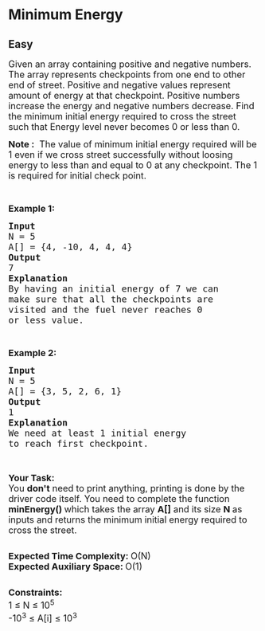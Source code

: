 # Minimum Energy
## Easy
<div class="problems_problem_content__Xm_eO"><p><span style="font-size:18px">Given an array containing positive and negative numbers. The array represents checkpoints from one end to other end of street. Positive and negative values represent amount of energy at that checkpoint. Positive numbers increase the energy and negative numbers decrease. Find the minimum initial energy required to cross the street such that Energy level never becomes 0 or less than 0.</span></p>

<p><span style="font-size:18px"><strong>Note :</strong>&nbsp; The value of minimum initial energy required will be 1 even if we cross street successfully without loosing energy to less than and equal to 0 at any checkpoint. The 1 is required for initial check point.</span></p>

<p>&nbsp;</p>

<p><span style="font-size:18px"><strong>Example 1:</strong></span></p>

<pre><span style="font-size:18px"><strong>Input</strong>
N = 5
A[] = {4, -10, 4, 4, 4}
<strong>Output</strong>
7
<strong>Explanation</strong>
By having an initial energy of 7 we can
make sure that all the checkpoints are
visited and the fuel never reaches 0
or less value.</span></pre>

<p>&nbsp;</p>

<p><span style="font-size:18px"><strong>Example 2:</strong></span></p>

<pre><span style="font-size:18px"><strong>Input</strong>
N = 5
A[] = {3, 5, 2, 6, 1}
<strong>Output</strong>
1
<strong>Explanation</strong>
We need at least 1 initial energy
to reach first checkpoint.</span></pre>

<p><br>
<br>
<span style="font-size:18px"><strong>Your Task:</strong><br>
You <strong>don't</strong> need to print anything, printing is done by the driver code itself. You need to complete the function <strong>minEnergy() </strong>which takes the array <strong>A[]</strong> and its size <strong>N</strong><strong> </strong>as inputs and returns the minimum initial energy required to cross the street.</span></p>

<p><br>
<span style="font-size:18px"><strong>Expected Time Complexity: </strong>O(N)<br>
<strong>Expected Auxiliary Space: </strong>O(1)</span></p>

<p><br>
<span style="font-size:18px"><strong>Constraints:</strong><br>
1 ≤ N ≤ 10<sup>5</sup><br>
-10<sup>3</sup> ≤ A[i] ≤ 10<sup>3</sup></span></p>
</div>